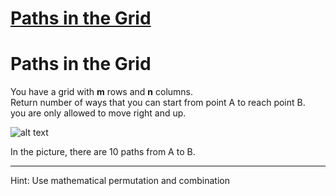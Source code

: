 # [Paths in the Grid](https://www.codewars.com/kata/paths-in-the-grid "https://www.codewars.com/kata/56a127b14d9687bba200004d")

# Paths in the Grid

You have a grid with **m** rows and **n** columns.   
Return number of ways that you can start from point A to reach point B.   
you are only allowed to move right and up.


![alt text](http://crowd-multilogue.com/Images/Codewars/KataPic9.png)

In the picture, there are 10 paths from A to B.
****
Hint: Use mathematical permutation and combination